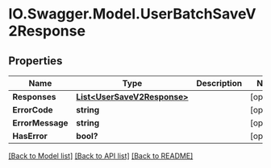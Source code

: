 # IO.Swagger.Model.UserBatchSaveV2Response
## Properties

Name | Type | Description | Notes
------------ | ------------- | ------------- | -------------
**Responses** | [**List&lt;UserSaveV2Response&gt;**](UserSaveV2Response.md) |  | [optional] 
**ErrorCode** | **string** |  | [optional] 
**ErrorMessage** | **string** |  | [optional] 
**HasError** | **bool?** |  | [optional] 

[[Back to Model list]](../README.md#documentation-for-models) [[Back to API list]](../README.md#documentation-for-api-endpoints) [[Back to README]](../README.md)

